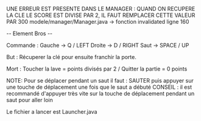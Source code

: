 UNE ERREUR EST PRESENTE DANS LE MANAGER : QUAND ON RECUPERE LA CLE LE SCORE EST DIVISE PAR 2, IL FAUT REMPLACER CETTE VALEUR PAR 300
modele/manager/Manager.java -> fonction invalidated ligne 160



-- Element Bros --

Commande :
Gauche -> Q / LEFT
Droite -> D / RIGHT
Saut -> SPACE / UP

But : Récuperer la clé pour ensuite franchir la porte.

Mort : Toucher la lave = points divisés par 2 / Quitter la partie = 0 points

NOTE: Pour se déplacer pendant un saut il faut : SAUTER puis appuyer sur une touche de déplacement une fois que le saut a débuté
CONSEIL : il est recommandé d'appuyer très vite sur la touche de déplacement pendant un saut pour aller loin

Le fichier a lancer est Launcher.java
